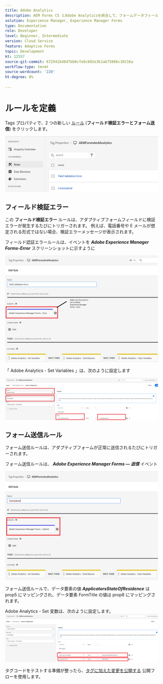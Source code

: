 ```yaml
---
title: Adobe Analytics
description: AEM Forms CS とAdobe Analyticsを統合して、フォームデータフィールドに関するレポートを作成する
solution: Experience Manager, Experience Manager Forms
type: Documentation
role: Developer
level: Beginner, Intermediate
version: Cloud Service
feature: Adaptive Forms
topic: Development
kt: 12557
source-git-commit: 672941b4047bb0cfe8c602e3b1ab75866c10216a
workflow-type: tm+mt
source-wordcount: '220'
ht-degree: 0%

---
```


# ルールを定義

Tags プロパティで、2 つの新しい [ルール](https://experienceleague.adobe.com/docs/platform-learn/implement-in-websites/configure-tags/add-data-elements-rules.html) (**フィールド検証エラーとフォーム送信**) をクリックします。

![adaptive-form](assets/rules.png)


## フィールド検証エラー

この **フィールド検証エラー** ルールは、アダプティブフォームフィールドに検証エラーが発生するたびにトリガーされます。 例えば、電話番号や E メールが想定される形式ではない場合、検証エラーメッセージが表示されます。

フィールド認証エラールールは、イベントを _**Adobe Experience Manager Forms-Error**_ スクリーンショットに示すように



![出願人の住居](assets/field_validation_error_rule.png)

「 Adobe Analytics - Set Variables 」は、次のように設定します

![アクションを設定](assets/field_validation_action_rule.png)

## フォーム送信ルール

フォーム送信ルールは、アダプティブフォームが正常に送信されるたびにトリガーされます。

フォーム送信ルールは、 _**Adobe Experience Manager Forms — 送信**_ イベント

![form-submit-rule](assets/form-submit-rule.png)

フォーム送信ルールで、データ要素の値 _**ApplicatorsStateOfResidence**_ は prop5 にマッピングされ、データ要素 FormTitle の値は prop8 にマッピングされます。

Adobe Analytics - Set 変数は、次のように設定します。
![form-submit-rule-set-variables](assets/form-submit-set-variable.png)

タグコードをテストする準備が整ったら、[タグに加えた変更を公開する](https://experienceleague.adobe.com/docs/experience-platform/tags/publish/publishing-flow.html) 公開フローを使用します。
